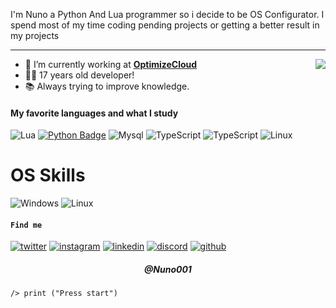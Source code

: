 


I'm Nuno a Python And Lua programmer so i decide to be OS Configurator. I spend most of my time coding pending projects or getting a better result in my projects 

---

<a href="https://discord.com/users/975068431625883718">
  <img src="https://lanyard-profile-readme.vercel.app/api/975068431625883718?hideTimestamp=true&idleMessage=Trying%20chillin'%20at%20the%20moment..." align="right" />
</a>

- 🔭 I’m currently working at [**OptimizeCloud**](https://github.com/optimizecloud)
-   👨‍💻 17 years old developer!
-   📚 Always trying to improve knowledge.

#### My favorite languages and what I study

<!-- TODO: Make technologies links takes you to repositories -->


![Lua](https://img.shields.io/badge/Lua-007ACC?style=for-the-badge&logo=Lua&logoColor=blue)
[![Python Badge](https://img.shields.io/badge/-Python-61DBFB?style=for-the-badge&labelColor=black&logo=python&logoColor=61DBFB)](#)
![Mysql](https://img.shields.io/badge/MYSQL-FFA200?style=for-the-badge&logo=mysql&logoColor=white)
![TypeScript](https://img.shields.io/badge/TypeScript-007ACC?style=for-the-badge&logo=typescript&logoColor=white)
![TypeScript](https://img.shields.io/badge/React-007ACC?style=for-the-badge&logo=react&logoColor=white)
![Linux](https://img.shields.io/badge/sqlite-36648B?style=for-the-badge&logo=sqliten&logoColor=8A2BE2)


# OS Skills

![Windows](https://img.shields.io/badge/Windows-017AD7?style=for-the-badge&logo=windows&logoColor=white)
![Linux](https://img.shields.io/badge/Linux-E34F26?style=for-the-badge&logo=linux&logoColor=black)



  #### `Find me`
[![twitter](https://skillicons.dev/icons?i=twitter)](https://twitter.com/Nuno001)
[![instagram](https://skillicons.dev/icons?i=instagram)](https://instagram.com/errorincode212)
[![linkedin](https://skillicons.dev/icons?i=linkedin)](https://www.linkedin.com/in/Nuno001/)
[![discord](https://skillicons.dev/icons?i=discord)](https://discord.gg/979Vn4xe)
[![github](https://skillicons.dev/icons?i=github)](https://github.com/Nuno001)
      
  </a>


  </a>


<h5 align="center">@Nuno001</h5>


  </a>

  </a>
  
    /> print ("Press start")
  </a>
</p>
